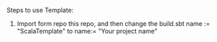 Steps to use Template:
1. Import form repo this repo, and then change the build.sbt
name := "ScalaTemplate" to name:= "Your project name"